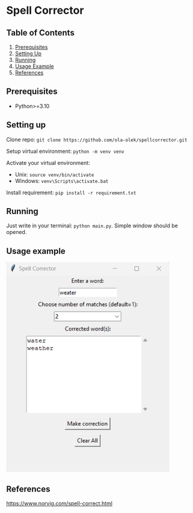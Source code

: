 # Spell Corrector

## Table of Contents

1. [Prerequisites](#prerequisites)
2. [Setting Up](#setting-up)
3. [Running](#running)
3. [Usage Example](#usage-example)
4. [References](#references)

## Prerequisites

- Python>=3.10

## Setting up

Clone repo: `git clone https://github.com/ola-olek/spellcorrector.git`

Setup virtual environment: `python -m venv venv`

Activate your virtual environment:
- Unix: `source venv/bin/activate`
- Windows: `venv\Scripts\activate.bat`

Install requirement: `pip install -r requirement.txt`

## Running

Just write in your terminal: `python main.py`. Simple window should be opened.

## Usage example

![example](example/screenshot/example2.png)

## References
https://www.norvig.com/spell-correct.html
